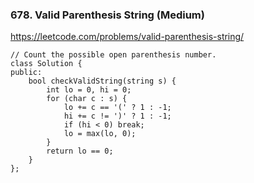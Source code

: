 ### 678. Valid Parenthesis String (Medium)

https://leetcode.com/problems/valid-parenthesis-string/

```
// Count the possible open parenthesis number.
class Solution {
public:
    bool checkValidString(string s) {
        int lo = 0, hi = 0;
        for (char c : s) {
            lo += c == '(' ? 1 : -1;
            hi += c != ')' ? 1 : -1;
            if (hi < 0) break;
            lo = max(lo, 0);
        }
        return lo == 0;
    }
};
```
